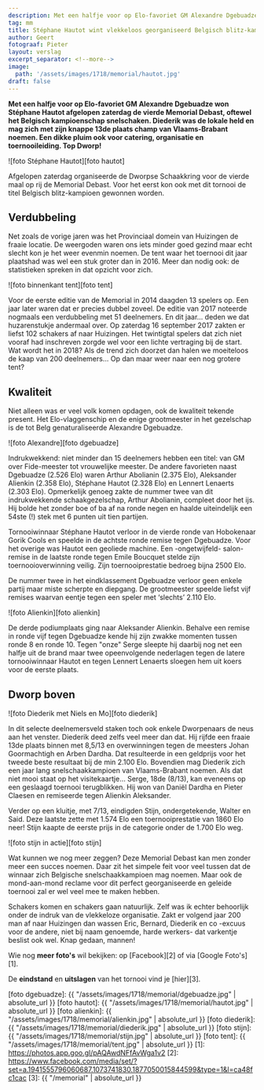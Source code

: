 ```yaml
---
description: Met een halfje voor op Elo-favoriet GM Alexandre Dgebuadze won Stéphane Hautot afgelopen zaterdag de vierde Memorial Debast, oftewel het Belgisch kampioenschap snelschaken.
tag: mm
title: Stéphane Hautot wint vlekkeloos georganiseerd Belgisch blitz-kampioenschap
author: Geert
fotograaf: Pieter
layout: verslag
excerpt_separator: <!--more-->
image:
  path: '/assets/images/1718/memorial/hautot.jpg'
draft: false
---
```

**Met een halfje voor op Elo-favoriet GM Alexandre Dgebuadze won Stéphane Hautot afgelopen zaterdag de vierde Memorial Debast, oftewel het Belgisch kampioenschap snelschaken.  Diederik was de lokale held en mag zich met zijn knappe 13de plaats champ van Vlaams-Brabant noemen. Een dikke pluim ook voor catering, organisatie en toernooileiding. Top Dworp!**<!--more-->

![foto Stéphane Hautot][foto hautot]

Afgelopen zaterdag organiseerde de Dworpse Schaakkring voor de vierde maal op rij de Memorial Debast. Voor het eerst kon ook met dit tornooi de titel Belgisch blitz-kampioen gewonnen worden.

## Verdubbeling

Net zoals de vorige jaren was het Provinciaal domein van Huizingen de fraaie locatie. De weergoden waren ons iets minder goed gezind maar echt slecht kon je het weer evenmin noemen. De tent waar het toernooi dit jaar plaatshad was wel een stuk groter dan in 2016. Meer dan nodig ook: de statistieken spreken in dat opzicht voor zich.

![foto binnenkant tent][foto tent]

Voor de eerste editie van de Memorial in 2014 daagden 13 spelers op. Een jaar later waren dat er precies dubbel zoveel. De editie van 2017 noteerde nogmaals een verdubbeling met 51 deelnemers. En dit jaar… deden we dat huzarenstukje andermaal over. Op zaterdag 16 september 2017 zakten er liefst 102 schakers af naar Huizingen. Het twintigtal spelers dat zich niet vooraf had inschreven zorgde wel voor een lichte vertraging bij de start. Wat wordt het in 2018? Als de trend zich doorzet dan halen we moeiteloos de kaap van 200 deelnemers... Op dan maar weer naar een nog grotere tent?

## Kwaliteit

Niet alleen was er veel volk komen opdagen, ook de kwaliteit tekende present. Het Elo-vlaggenschip en de enige grootmeester in het gezelschap is de tot Belg genaturaliseerde Alexandre Dgebuadze. 

![foto Alexandre][foto dgebuadze]

Indrukwekkend: niet minder dan 15 deelnemers hebben een titel: van GM over Fide-meester tot vrouwelijke meester. De andere favorieten naast Dgebuadze (2.526 Elo) waren Arthur Abolianin (2.375 Elo), Aleksander Alienkin (2.358 Elo), Stéphane Hautot (2.328 Elo) en Lennert Lenaerts (2.303 Elo). Opmerkelijk genoeg zakte de nummer twee van dit indrukwekkende schaakgezelschap, Arthur Abolianin, compleet door het ijs. Hij bolde het zonder boe of ba af na ronde negen en haalde uiteindelijk een 54ste (!) stek met 6 punten uit tien partijen.

Tornooiwinnaar Stéphane Hautot verloor in de vierde ronde van Hobokenaar Gorik Cools en speelde in de achtste ronde remise tegen Dgebuadze. Voor het overige was Hautot een geoliede machine. Een -ongetwijfeld- salon-remise in de laatste ronde tegen Emile Boucquet stelde zijn toernooioverwinning veilig. Zijn toernooiprestatie bedroeg bijna 2500 Elo.

De nummer twee in het eindklassement Dgebuadze verloor geen enkele partij maar miste scherpte en diepgang. De grootmeester speelde liefst vijf remises waarvan eentje tegen een speler met ‘slechts’ 2.110 Elo.

![foto Alienkin][foto alienkin]

De derde podiumplaats ging naar Aleksander Alienkin. Behalve een remise in ronde vijf tegen Dgebuadze kende hij zijn zwakke momenten tussen ronde 8 en ronde 10. Tegen "onze" Serge sleepte hij daarbij nog net een halfje uit de brand maar twee opeenvolgende nederlagen tegen de latere tornooiwinnaar Hautot en tegen Lennert Lenaerts sloegen hem uit koers voor de eerste plaats.

## Dworp boven

![foto Diederik met Niels en Mo][foto diederik]

In dit selecte deelnemersveld staken toch ook enkele Dworpenaars de neus aan het venster. Diederik deed zelfs veel meer dan dat. Hij rijfde een fraaie 13de plaats binnen met 8,5/13 en overwinningen tegen de meesters Johan Goormachtigh en Arben Dardha. Dat resulteerde in een geldprijs voor het tweede beste resultaat bij de min 2.100 Elo. Bovendien mag Diederik zich een jaar lang snelschaakkampioen van Vlaams-Brabant noemen. Als dat niet mooi staat op het visitekaartje... Serge, 18de (8/13), kan eveneens op een geslaagd toernooi terugblikken. Hij won van Daniël Dardha en Pieter Claesen en remiseerde tegen Alienkin Aleksander.

Verder op een kluitje, met 7/13, eindigden Stijn, ondergetekende, Walter en Said. Deze laatste zette met 1.574 Elo een toernooiprestatie van 1860 Elo neer! Stijn kaapte de eerste prijs in de categorie onder de 1.700 Elo weg.

![foto stijn in actie][foto stijn]

Wat kunnen we nog meer zeggen? Deze Memorial Debast kan men zonder meer een succes noemen. Daar zit het simpele feit voor veel tussen dat de winnaar zich Belgische snelschaakkampioen mag noemen. Maar ook de mond-aan-mond reclame voor dit perfect georganiseerde en geleide toernooi zal er wel veel mee te maken hebben.

Schakers komen en schakers gaan natuurlijk. Zelf was ik echter behoorlijk onder de indruk van de vlekkeloze organisatie. Zakt er volgend jaar 200 man af naar Huizingen dan wassen Eric, Bernard, Diederik en co -excuus voor de andere, niet bij naam genoemde, harde werkers- dat varkentje beslist ook wel. Knap gedaan, mannen!

Wie nog **meer foto's** wil bekijken: op [Facebook][2] of via [Google Foto's][1].

De **eindstand** en **uitslagen** van het tornooi vind je [hier][3].

[foto dgebuadze]: {{ "/assets/images/1718/memorial/dgebuadze.jpg" | absolute_url }}
[foto hautot]: {{ "/assets/images/1718/memorial/hautot.jpg" | absolute_url }}
[foto alienkin]: {{ "/assets/images/1718/memorial/alienkin.jpg" | absolute_url }}
[foto diederik]: {{ "/assets/images/1718/memorial/diederik.jpg" | absolute_url }}
[foto stijn]: {{ "/assets/images/1718/memorial/stijn.jpg" | absolute_url }}
[foto tent]: {{ "/assets/images/1718/memorial/tent.jpg" | absolute_url }}
[1]: https://photos.app.goo.gl/pAQAwdNFfAvWga1v2
[2]: https://www.facebook.com/media/set/?set=a.1941555796060687.1073741830.1877050015844599&type=1&l=ca48fc1cac
[3]: {{ "/memorial" | absolute_url }}
